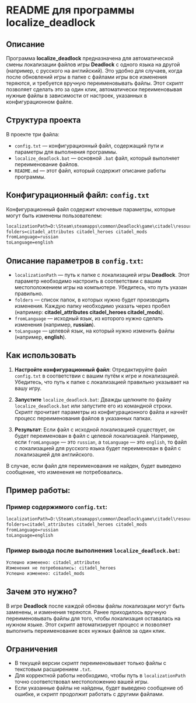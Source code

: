 # README для программы localize_deadlock

## Описание

Программа **localize_deadlock** предназначена для автоматической смены локализации файлов игры **Deadlock** с одного языка на другой (например, с русского на английский). Это удобно для случаев, когда после обновлений игры в папке с файлами игры все изменения теряются, и требуется вручную переименовывать файлы. Этот скрипт позволяет сделать это за один клик, автоматически переименовывая нужные файлы в зависимости от настроек, указанных в конфигурационном файле.

## Структура проекта

В проекте три файла:

- `config.txt` — конфигурационный файл, содержащий пути и параметры для выполнения программы.
- `localize_deadlock.bat` — основной `.bat` файл, который выполняет переименование файлов.
- `README.md` — этот файл, который содержит описание работы программы.

## Конфигурационный файл: `config.txt`

Конфигурационный файл содержит ключевые параметры, которые могут быть изменены пользователем:

```txt
localizationPath=D:\Steam\steamapps\common\Deadlock\game\citadel\resource\localization
folders=citadel_attributes citadel_heroes citadel_mods
fromLanguage=russian
toLanguage=english
```

## Описание параметров в `config.txt`:

- `localizationPath` — путь к папке с локализацией игры **Deadlock**. Этот параметр необходимо настроить в соответствии с вашим местоположением игры на компьютере. Убедитесь, что путь указан правильно.
- `folders` — список папок, в которых нужно будет производить изменения. Каждую папку необходимо указать через пробел (например: **citadel_attributes citadel_heroes citadel_mods**).
- `fromLanguage` — исходный язык, из которого нужно сделать изменения (например, **russian**).
- `toLanguage` — целевой язык, на который нужно изменить файлы (например, **english**).

## Как использовать

1. **Настройте конфигурационный файл**: Отредактируйте файл ``config.txt`` в соответствии с вашим путём к игре и локализацией. Убедитесь, что путь к папке с локализацией правильно указывает на вашу игру.

2. **Запустите** ``localize_deadlock.bat``: Дважды щелкните по файлу ``localize_deadlock.bat`` или запустите его из командной строки. Скрипт прочитает параметры из конфигурационного файла и начнёт процесс переименования файлов в указанных папках.

3. **Результат**: Если файл с исходной локализацией существует, он будет переименован в файл с целевой локализацией. Например, если ``fromLanguage`` — это ``russian``, а ``toLanguage`` — это ``english``, то файл с локализацией для русского языка будет переименован в файл с локализацией для английского.

В случае, если файл для переименования не найден, будет выведено сообщение, что изменения не потребовались.

## Пример работы:

### Пример содержимого `config.txt`:

```txt
localizationPath=D:\Steam\steamapps\common\Deadlock\game\citadel\resource\localization
folders=citadel_attributes citadel_heroes citadel_mods
fromLanguage=russian
toLanguage=english
```

### Пример вывода после выполнения `localize_deadlock.bat`:

```txt
Успешно изменено: citadel_attributes
Изменения не потребовались: citadel_heroes
Успешно изменено: citadel_mods
```

## Зачем это нужно?

В игре **Deadlock** после каждой обновы файлы локализации могут быть заменены, и изменения теряются. Ранее приходилось вручную переименовывать файлы для того, чтобы локализация оставалась на нужном языке. Этот скрипт автоматизирует процесс и позволяет выполнить переименование всех нужных файлов за один клик.

## Ограничения

- В текущей версии скрипт переименовывает только файлы с текстовым расширением `.txt`.
- Для корректной работы необходимо, чтобы путь в `localizationPath` точно соответствовал местоположению вашей игры.
- Если указанные файлы не найдены, будет выведено сообщение об ошибке, и скрипт продолжит работать с другими файлами.
